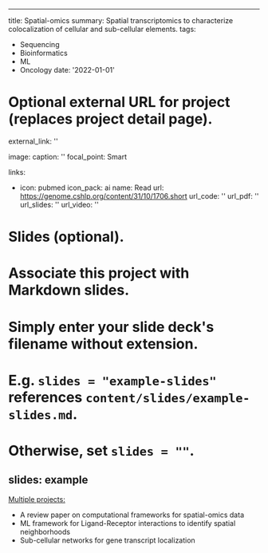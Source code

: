 
---
title: Spatial-omics
summary: Spatial transcriptomics to characterize colocalization of cellular and sub-cellular elements.
tags:
  - Sequencing
  - Bioinformatics
  - ML
  - Oncology
date: '2022-01-01'

# Optional external URL for project (replaces project detail page).
external_link: ''

image:
  caption: ''
  focal_point: Smart

links:
  - icon: pubmed
    icon_pack: ai
    name: Read
    url: https://genome.cshlp.org/content/31/10/1706.short
url_code: ''
url_pdf: ''
url_slides: ''
url_video: ''

# Slides (optional).
#   Associate this project with Markdown slides.
#   Simply enter your slide deck's filename without extension.
#   E.g. `slides = "example-slides"` references `content/slides/example-slides.md`.
#   Otherwise, set `slides = ""`.
slides: example
---

<u>Multiple projects:</u>
<ul> 
  <li>A review paper on computational frameworks for spatial-omics data</li>
  <li>ML framework for Ligand-Receptor interactions to identify spatial neighborhoods</li>
  <li>Sub-cellular networks for gene transcript localization</li>
</ul>
